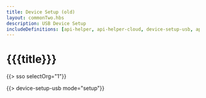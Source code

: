 ```yaml
---
title: Device Setup (old)
layout: commonTwo.hbs
description: USB Device Setup
includeDefinitions: [api-helper, api-helper-cloud, device-setup-usb, api-helper-protobuf, api-helper-usb, api-helper-extras, api-helper-tickets, webdfu, zip]
---
```


# {{{title}}}

{{> sso selectOrg="1"}}

{{> device-setup-usb mode="setup"}}

